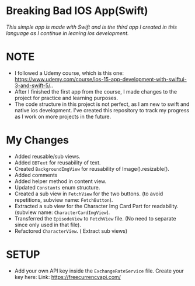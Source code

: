 # Breaking Bad IOS App(Swift)
_This simple app is made with Swift and is the third app I created in this language as I continue in leaning ios development._
# NOTE
- I followed a Udemy course, which is this one: https://www.udemy.com/course/ios-15-app-development-with-swiftui-3-and-swift-5/..
- After I finished the first app from the course, I made changes to the project for practice and learning purposes.
- The code structure in this project is not perfect, as I am new to swift and native ios development. I've created this repository to track my progress as I work on more projects in the future.
# My Changes
- Added reusable/sub views.
- Added `BBText` for reusability of text.
- Created `BackgroundImgView` for reusability of Image().resizable().
- Added comments
- Added helper method in content view.
- Updated `Constants` enum structure.
- Created a sub view in `FetchView` for the two buttons. (to avoid repetitions, subview name: `FetchButton`).
- Extracted a sub view for the Character Img Card Part for readability. (subview name: `CharacterCardImgView`).
- Transferred the `EpisodeView` to `FetchView` file. (No need to separate since only used in that file).
- Refactored `CharacterView`. ( Extract sub views)
# SETUP
- Add your own API key inside the `ExchangeRateService` file. Create your key here: Link: https://freecurrencyapi.com/
